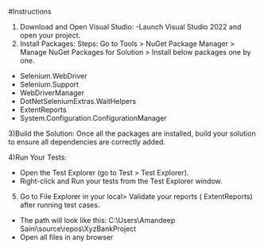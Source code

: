 #Instructions
1) Download and Open Visual Studio:
   -Launch Visual Studio 2022 and open your project.
2) Install Packages:
   Steps: Go to Tools > NuGet Package Manager > Manage NuGet Packages for Solution > Install below packages one by one.
- Selenium.WebDriver
- Selenium.Support
- WebDriverManager
- DotNetSeleniumExtras.WaitHelpers
- ExtentReports
- System.Configuration.ConfigurationManager

3)Build the Solution:
Once all the packages are installed, build your solution to ensure all dependencies are correctly added.

4)Run Your Tests:
- Open the Test Explorer (go to Test > Test Explorer).
- Right-click and Run your tests from the Test Explorer window.

5) Go to File Explorer in your local> Validate your reports ( ExtentReports) after running test cases.
 - The path will look like this:
      C:\Users\Amandeep Saini\source\repos\XyzBankProject
- Open all files in any browser
